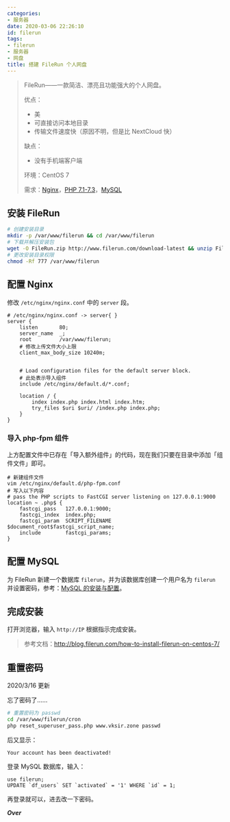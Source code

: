 ```yaml
---
categories:
- 服务器
date: 2020-03-06 22:26:10
id: filerun
tags:
- filerun
- 服务器
- 网盘
title: 搭建 FileRun 个人网盘
---
```


> FileRun——一款简洁、漂亮且功能强大的个人网盘。
>
> 优点：
>
> - 美
> - 可直接访问本地目录
> - 传输文件速度快（原因不明，但是比 NextCloud 快）
>
> 缺点：
>
> - 没有手机端客户端
>
> 环境：CentOS 7
>
> 需求：[Nginx](https://www.vksir.zone/posts/nginx/)，[PHP 7.1-7.3](https://www.vksir.zone/posts/php/)，[MySQL](https://www.vksir.zone/posts/mysql/)

<!-- more -->

## 安装 FileRun

```bash
# 创建安装目录
mkdir -p /var/www/filerun && cd /var/www/filerun
# 下载并解压安装包
wget -O FileRun.zip http://www.filerun.com/download-latest && unzip FileRun.zip
# 更改安装目录权限
chmod -Rf 777 /var/www/filerun
```

## 配置 Nginx

修改 `/etc/nginx/nginx.conf` 中的 `server` 段。

```nginx
# /etc/nginx/nginx.conf -> server{ }
server {
    listen       80;
    server_name  _;
    root         /var/www/filerun;
	# 修改上传文件大小上限
    client_max_body_size 10240m;


    # Load configuration files for the default server block.
    # 此处表示导入组件
    include /etc/nginx/default.d/*.conf;

    location / {
        index index.php index.html index.htm;
        try_files $uri $uri/ /index.php index.php;
    }
}
```

### 导入 php-fpm 组件

上方配置文件中已存在「导入额外组件」的代码，现在我们只要在目录中添加「组件文件」即可。

```nginx
# 新建组件文件
vim /etc/nginx/default.d/php-fpm.conf
# 写入以下内容
# pass the PHP scripts to FastCGI server listening on 127.0.0.1:9000
location ~ .php$ {
    fastcgi_pass   127.0.0.1:9000;
    fastcgi_index  index.php;
    fastcgi_param  SCRIPT_FILENAME  $document_root$fastcgi_script_name;
    include        fastcgi_params;
}
```

## 配置 MySQL

为 FileRun 新建一个数据库 `filerun`，并为该数据库创建一个用户名为 `filerun` 并设置密码，参考：[MySQL 的安装与配置](https://www.vksir.zone/posts/mysql/)。

## 完成安装

打开浏览器，输入 `http://IP` 根据指示完成安装。

> 参考文档：<u>http://blog.filerun.com/how-to-install-filerun-on-centos-7/</u>

## 重置密码

2020/3/16 更新

忘了密码了……

```sh
# 重置密码为 passwd
cd /var/www/filerun/cron
php reset_superuser_pass.php www.vksir.zone passwd
```

后又显示：

```
Your account has been deactivated!
```

登录 MySQL 数据库，输入：

```mysql
use filerun;
UPDATE `df_users` SET `activated` = '1' WHERE `id` = 1;
```

再登录就可以，进去改一下密码。

***Over***
